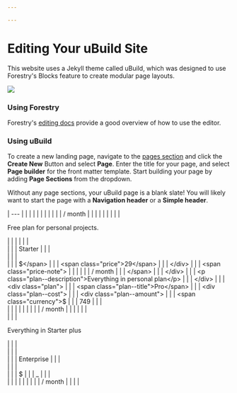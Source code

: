 ```yaml
---

---
```

# Editing Your uBuild Site

This website uses a Jekyll theme called uBuild, which was designed to use Forestry's Blocks feature to create modular page layouts.

![](https://forestry.io/img/theme/ubuild.png)

### Using Forestry

Forestry's [editing docs](https://forestry.io/docs/editing/) provide a good overview of how to use the editor.

### Using uBuild

To create a new landing page, navigate to the [pages section](#/sections/pages/) and click the **Create New** Button and select **Page**. Enter the title for your page, and select **Page builder** for the front matter template. Start building your page by adding **Page Sections** from the dropdown.

Without any page sections, your uBuild page is a blank slate! You will likely want to start the page with a **Navigation header** or a **Simple header**.

| --- |
| </div> |
|  | <span class="price-note"> |
|  |  |
|  | / month |
|  | </span> |
|  | </div> |
|  | <p class="plan--description">Free plan for personal projects.</p> |
|  | </div> |
|  | <div class="plan"> |
|  | <span class="plan--title">Starter</span> |
|  | <div class="plan--cost"> |
|  | <div class="plan--amount"> |
|  | <span class="currency">$</span> |
|  | <span class="price">29</span> |
|  | </div> |
|  | <span class="price-note"> |
|  |  |
|  | / month |
|  | </span> |
|  | </div> |
|  | <p class="plan--description">Everything in personal plan</p> |
|  | </div> |
|  | <div class="plan"> |
|  | <span class="plan--title">Pro</span> |
|  | <div class="plan--cost"> |
|  | <div class="plan--amount"> |
|  | <span class="currency">$</span> |
|  | <span class="price">749</span> |
|  | </div> |
|  | <span class="price-note"> |
|  |  |
|  | / month |
|  | </span> |
|  | </div> |
|  | <p class="plan--description">Everything in Starter plus</p> |
|  | </div> |
|  | <div class="plan"> |
|  | <span class="plan--title">Enterprise</span> |
|  | <div class="plan--cost"> |
|  | <div class="plan--amount"> |
|  | <span class="currency">$</span> |
|  | <span class="price">_</span> |
|  | </div> |
|  | <span class="price-note"> |
|  |  |
|  | / month |
|  | </span> |
  